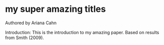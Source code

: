 # my super amazing titles

Authored by Ariana Cahn

Introduction: This is the introduction to my amazing paper. Based on results from Smith (2009). 
